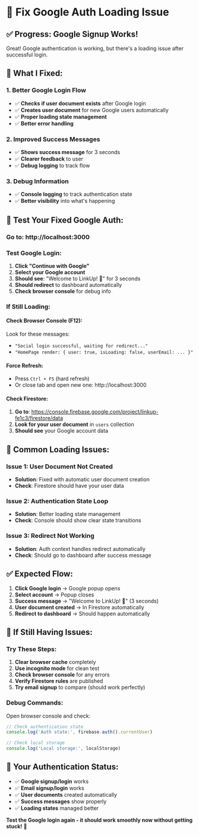 # 🔄 Fix Google Auth Loading Issue

## ✅ Progress: Google Signup Works!
Great! Google authentication is working, but there's a loading issue after successful login.

## 🔧 What I Fixed:

### 1. **Better Google Login Flow**
- ✅ **Checks if user document exists** after Google login
- ✅ **Creates user document** for new Google users automatically
- ✅ **Proper loading state management**
- ✅ **Better error handling**

### 2. **Improved Success Messages**
- ✅ **Shows success message** for 3 seconds
- ✅ **Clearer feedback** to user
- ✅ **Debug logging** to track flow

### 3. **Debug Information**
- ✅ **Console logging** to track authentication state
- ✅ **Better visibility** into what's happening

## 🎯 Test Your Fixed Google Auth:

### **Go to**: http://localhost:3000

### **Test Google Login:**
1. **Click "Continue with Google"**
2. **Select your Google account**
3. **Should see**: "Welcome to LinkUp! 🎉" for 3 seconds
4. **Should redirect** to dashboard automatically
5. **Check browser console** for debug info

### **If Still Loading:**

#### **Check Browser Console (F12):**
Look for these messages:
- `"Social login successful, waiting for redirect..."`
- `"HomePage render: { user: true, isLoading: false, userEmail: ... }"`

#### **Force Refresh:**
- Press `Ctrl + F5` (hard refresh)
- Or close tab and open new one: http://localhost:3000

#### **Check Firestore:**
1. **Go to**: https://console.firebase.google.com/project/linkup-fe1c3/firestore/data
2. **Look for your user document** in `users` collection
3. **Should see** your Google account data

## 🚨 Common Loading Issues:

### **Issue 1: User Document Not Created**
- **Solution**: Fixed with automatic user document creation
- **Check**: Firestore should have your user data

### **Issue 2: Authentication State Loop**
- **Solution**: Better loading state management
- **Check**: Console should show clear state transitions

### **Issue 3: Redirect Not Working**
- **Solution**: Auth context handles redirect automatically
- **Check**: Should go to dashboard after success message

## ✅ Expected Flow:

1. **Click Google login** → Google popup opens
2. **Select account** → Popup closes
3. **Success message** → "Welcome to LinkUp! 🎉" (3 seconds)
4. **User document created** → In Firestore automatically
5. **Redirect to dashboard** → Should happen automatically

## 🔧 If Still Having Issues:

### **Try These Steps:**
1. **Clear browser cache** completely
2. **Use incognito mode** for clean test
3. **Check browser console** for any errors
4. **Verify Firestore rules** are published
5. **Try email signup** to compare (should work perfectly)

### **Debug Commands:**
Open browser console and check:
```javascript
// Check authentication state
console.log('Auth state:', firebase.auth().currentUser)

// Check local storage
console.log('Local storage:', localStorage)
```

## 🎉 Your Authentication Status:

- ✅ **Google signup/login** works
- ✅ **Email signup/login** works  
- ✅ **User documents** created automatically
- ✅ **Success messages** show properly
- ✅ **Loading states** managed better

**Test the Google login again - it should work smoothly now without getting stuck!** 🚀